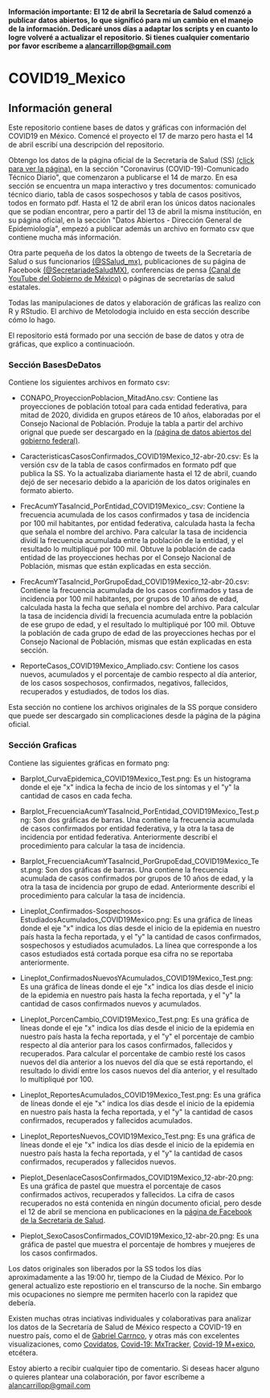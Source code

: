 **Información importante:**
**El 12 de abril la Secretaría de Salud comenzó a publicar datos abiertos, lo que significó para mí un cambio en el manejo de la información. Dedicaré unos días a adaptar los scripts y en cuanto lo logre volveré a actualizar el repositorio. Si tienes cualquier comentario por favor escríbeme a alancarrillop@gmail.com**

# COVID19_Mexico

## Información general
Este repositorio contiene bases de datos y gráficas con información del COVID19 en México. Comencé el proyecto el 17 de marzo pero hasta el 14 de abril escribí una descripción del repositorio.

Obtengo los datos de la página oficial de la Secretaría de Salud (SS) [(click para ver la página)](https://www.gob.mx/salud/es/archivo/documentos), en la sección "Coronavirus (COVID-19)-Comunicado Técnico Diario", que comenzaron a publicarse el 14 de marzo. En esa sección se encuentra un mapa interactivo y tres documentos: comunicado técnico diario, tabla de casos sospechosos y tabla de casos positivos, todos en formato pdf. Hasta el 12 de abril eran los únicos datos nacionales que se podían encontrar, pero a partir del 13 de abril la misma institución, en su página oficial, en la sección "Datos Abiertos - Dirección General de Epidemiología", empezó a publicar además un archivo en formato csv que contiene mucha más información.

Otra parte pequeña de los datos la obtengo de tweets de la Secretaría de Salud o sus funcionarios [(@SSalud_mx)](https://twitter.com/SSalud_mx), publicaciones de su página de Facebook [(@SecretariadeSaludMX)](https://www.facebook.com/SecretariadeSaludMX/), conferencias de pensa [(Canal de YouTube del Gobierno de México)](https://www.youtube.com/playlist?list=PL-wEE8VmWaJ1XfDoFFkVfxuwVRgBMIiNO) o páginas de secretarías de salud estatales.

Todas las manipulaciones de datos y elaboración de gráficas las realizo con R y RStudio. El archivo de Metolodogia incluido en esta sección describe cómo lo hago.

El repositorio está formado por una sección de base de datos y otra de gráficas, que explico a continuacioón.

### Sección BasesDeDatos
Contiene los siguientes archivos en formato csv:

- CONAPO_ProyeccionPoblacion_MitadAno.csv: Contiene las proyecciones de población totoal para cada entidad federativa, para mitad de 2020, dividida en grupos etáreos de 10 años, elaboradas por el Consejo Nacional de Población. Produje la tabla a partir del archivo orignal que puede ser descargado en la [(página de datos abiertos del gobierno federal)](https://datos.gob.mx/busca/dataset/proyecciones-de-la-poblacion-de-mexico-y-de-las-entidades-federativas-2016-2050).

- CaracteristicasCasosConfirmados_COVID19Mexico_12-abr-20.csv: Es la versión csv de la tabla de casos confirmados en formato pdf que publica la SS. Yo la actualizaba diariamente hasta el 12 de abril, cuando dejó de ser necesario debido a la aparición de los datos originales en formato abierto.

- FrecAcumYTasaIncid_PorEntidad_COVID19Mexico_<fecha>.csv: Contiene la frecuencia acumulada de los casos confirmados y tasa de incidencia por 100 mil habitantes, por entidad federativa, calculada hasta la fecha que señala el nombre del archivo. Para calcular la tasa de incidencia dividí la frecuencia acumulada entre la población de la entidad, y el resultado lo multipliqué por 100 mil. Obtuve la población de cada entidad de las proyecciones hechas por el Consejo Nacional de Población, mismas que están explicadas en esta sección.
  
- FrecAcumYTasaIncid_PorGrupoEdad_COVID19Mexico_12-abr-20.csv: Contiene la frecuencia acumulada de los casos confirmados y tasa de incidencia por 100 mil habitantes, por grupos de 10 años de edad, calculada hasta la fecha que señala el nombre del archivo. Para calcular la tasa de incidencia dividí la frecuencia acumulada entre la población de ese grupo de edad, y el resultado lo multipliqué por 100 mil. Obtuve la población de cada grupo de edad de las proyecciones hechas por el Consejo Nacional de Población, mismas que están explicadas en esta sección.

- ReporteCasos_COVID19Mexico_Ampliado.csv: Contiene los casos nuevos, acumulados y el porcentaje de cambio respecto al día anterior, de los casos sospechosos, confirmados, negativos, fallecidos, recuperados y estudiados, de todos los días.

Esta sección no contiene los archivos originales de la SS porque considero que puede ser descargado sin complicaciones desde la página de la página oficial.

### Sección Graficas
Contiene las siguientes gráficas en formato png:

- Barplot_CurvaEpidemica_COVID19Mexico_Test.png: Es un histograma donde el eje "x" indica la fecha de incio de los síntomas y el "y" la cantidad de casos en cada fecha.

- Barplot_FrecuenciaAcumYTasaIncid_PorEntidad_COVID19Mexico_Test.png: Son dos gráficas de barras. Una contiene la frecuencia acumulada de casos confirmados por entidad federativa, y la otra la tasa de incidencia por entidad federativa. Anteriormente describí el procedimiento para calcular la tasa de incidencia.

- Barplot_FrecuenciaAcumYTasaIncid_PorGrupoEdad_COVID19Mexico_Test.png: Son dos gráficas de barras. Una contiene la frecuencia acumulada de casos confirmados por grupos de 10 años de edad, y la otra la tasa de incidencia por grupo de edad. Anteriormente describí el procedimiento para calcular la tasa de incidencia.

- Lineplot_Confirmados-Sospechosos-EstudiadosAcumulados_COVID19Mexico.png: Es una gráfica de líneas donde el eje "x" indica los días desde el inicio de la epidemia en nuestro país hasta la fecha reportada, y el "y" la cantidad de casos confirmados, sospechosos y estudiados acumulados. La línea que corresponde a los casos estudiados está cortada porque esa cifra no se reportaba anteriormente.

- Lineplot_ConfirmadosNuevosYAcumulados_COVID19Mexico_Test.png: Es una gráfica de líneas donde el eje "x" indica los días desde el inicio de la epidemia en nuestro país hasta la fecha reportada, y el "y" la cantidad de casos confirmados nuevos y acumulados.

- Lineplot_PorcenCambio_COVID19Mexico_Test.png: Es una gráfica de líneas donde el eje "x" indica los días desde el inicio de la epidemia en nuestro país hasta la fecha reportada, y el "y" el porcentaje de cambio respecto al día anterior para los casos confirmados, fallecidos y recuperados. Para calcular el porcentake de cambio resté los casos nuevos del día anterior a los nuevos del día que se está reportando, el resultado lo dividí entre los casos nuevos del día anterior, y el resultado lo multipliqué por 100.

- Lineplot_ReportesAcumulados_COVID19Mexico_Test.png: Es una gráfica de líneas donde el eje "x" indica los días desde el inicio de la epidemia en nuestro país hasta la fecha reportada, y el "y" la cantidad de casos confirmados, recuperados y fallecidos acumulados.

- Lineplot_ReportesNuevos_COVID19Mexico_Test.png: Es una gráfica de líneas donde el eje "x" indica los días desde el inicio de la epidemia en nuestro país hasta la fecha reportada, y el "y" la cantidad de casos confirmados, recuperados y fallecidos nuevos.

- Pieplot_DesenlaceCasosConfirmados_COVID19Mexico_12-abr-20.png: Es una gráfica de pastel que muestra el porcentaje de casos confirmados activos, recuperados y fallecidos. La cifra de casos recuperados no está contenida en ningún documento oficial, pero desde el 12 de abril se menciona en publicaciones en la [página de Facebook de la Secretaría de Salud](https://www.facebook.com/SecretariadeSaludMX/).

- Pieplot_SexoCasosConfirmados_COVID19Mexico_12-abr-20.png: Es una gráfica de pastel que muestra el porcentaje de hombres y muejeres de los casos confirmados.

Los datos originales son liberados por la SS todos los días aproximadamente a las 19:00 hr, tiempo de la Ciudad de México. Por lo general actualizo este repostiorio en el transcurso de la noche. Sin embargo mis ocupaciones no siempre me permiten hacerlo con la rapidez que debería.

Existen muchas otras inciativas individuales y colaborativas para analizar los datos de la Secretaría de Salud de México respecto a COVID-19 en nuestro país, como el de [Gabriel Carrnco](https://github.com/carranco-sga), y otras más con excelentes visualizaciones, como [Covidatos](https://covidatos.mx/), [Covid-19: MxTracker](https://joelricci.shinyapps.io/covid_mx_jrl/), [Covid-19 M+exico](https://mexicovid19.github.io/Mexico/), etcétera.

Estoy abierto a recibir cualquier tipo de comentario. Si deseas hacer alguno o quieres plantear una colaboración, por favor escríbeme a alancarrillop@gmail.com
